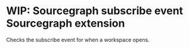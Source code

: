 # WIP: Sourcegraph subscribe event Sourcegraph extension

Checks the subscribe event for when a workspace opens.
